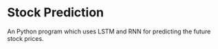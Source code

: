 # Stock Prediction
An Python program which uses LSTM and RNN for predicting the future stock prices.
